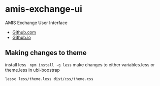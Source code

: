 # amis-exchange-ui

AMIS Exchange User Interface
- [Github.com](https://github.com/AmisDEX/amis-exchange-ui)
- [Github.io](https://amisdex.github.io/amis-exchange-ui/book-app/public)


## Making changes to theme

install less ` npm install -g less`
make changes to either variables.less or theme.less in ubi-boostrap


`lessc less/theme.less dist/css/theme.css`
